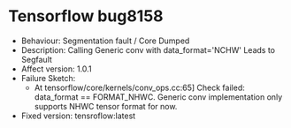 # Tensorflow bug8158
- Behaviour: Segmentation fault / Core Dumped
- Description: Calling Generic conv with data_format='NCHW' Leads to Segfault
- Affect version: 1.0.1
- Failure Sketch:
    * At tensorflow/core/kernels/conv_ops.cc:65] Check failed: data_format == FORMAT_NHWC. Generic conv implementation only supports NHWC tensor format for now. 
- Fixed version: tensroflow:latest